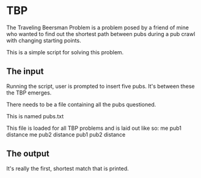 # TBP
The Traveling Beersman Problem is a problem posed by a friend of mine who wanted to find out the shortest path between pubs during a pub crawl with changing starting points.

This is a simple script for solving this problem.

## The input
Running the script, user is prompted to insert five pubs. It's between these the TBP emerges.

There needs to be a file containing all the pubs questioned.

This is named pubs.txt

This file is loaded for all TBP problems and is laid out like so:
    me pub1 distance
    me pub2 distance
    pub1 pub2 distance

## The output
It's really the first, shortest match that is printed.
